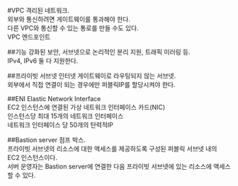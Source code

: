 #VPC
격리된 네트워크.  
외부와 통신하려면 게이트웨이를 통과해야 한다.  
다른 VPC와 통신할 수 있는 통로를 만들 수도 있다.  
VPC 엔드포인트

##기능
강화된 보안, 서브넷으로 논리적인 분리 지원, 트래픽 미러링 등.  
IPv4, IPv6 둘 다 지원한다.  

##프라이빗 서브넷
인터넷 게이트웨이로 라우팅되지 않는 서브넷.  
외부에서 직접 연결이 되는 경우에만 퍼블릭IP를 할당시켜야 한다.  

##ENI
Elastic Network Interface    
EC2 인스턴스에 연결된 가상 네트워크 인터페이스 카드(NIC)  
인스턴스당 최대 15개의 네트워크 인터페이스  
네트워크 인터페이스 당 50개의 탄력적IP

##Bastion server
점프 박스.  
프라이빗 서브넷의 리소스에 대한 액세스를 제공하도록 구성된 퍼블릭 서브넷 내의 EC2 인스턴스이다.  
서버 운영자는 Bastion server에 연결한 다음 프라이빗 서브넷에 있는 리소스에 액세스할 수 있다.  
